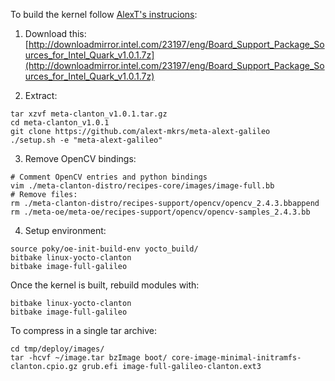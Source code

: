 To build the kernel follow [AlexT's instrucions](https://github.com/alext-mkrs/meta-alext-galileo):

1. Download this: [http://downloadmirror.intel.com/23197/eng/Board_Support_Package_Sources_for_Intel_Quark_v1.0.1.7z](http://downloadmirror.intel.com/23197/eng/Board_Support_Package_Sources_for_Intel_Quark_v1.0.1.7z)

2. Extract:

```
tar xzvf meta-clanton_v1.0.1.tar.gz
cd meta-clanton_v1.0.1
git clone https://github.com/alext-mkrs/meta-alext-galileo
./setup.sh -e "meta-alext-galileo"
```

3. Remove OpenCV bindings:

```
# Comment OpenCV entries and python bindings
vim ./meta-clanton-distro/recipes-core/images/image-full.bb
# Remove files:
rm ./meta-clanton-distro/recipes-support/opencv/opencv_2.4.3.bbappend
rm ./meta-oe/meta-oe/recipes-support/opencv/opencv-samples_2.4.3.bb
```

4. Setup environment:

```
source poky/oe-init-build-env yocto_build/
bitbake linux-yocto-clanton
bitbake image-full-galileo
```



Once the kernel is built, rebuild modules with:

```
bitbake linux-yocto-clanton
bitbake image-full-galileo
```

To compress in a single tar archive:

```
cd tmp/deploy/images/
tar -hcvf ~/image.tar bzImage boot/ core-image-minimal-initramfs-clanton.cpio.gz grub.efi image-full-galileo-clanton.ext3
```
